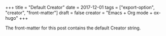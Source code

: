 +++
title = "Default Creator"
date = 2017-12-01
tags = ["export-option", "creator", "front-matter"]
draft = false
creator = "Emacs + Org mode + ox-hugo"
+++

The front-matter for this post contains the default Creator string.
